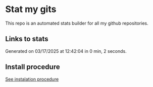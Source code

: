 # Stat my gits

This repo is an automated stats builder for all my github repositories.

## Links to stats


Generated on 03/17/2025 at 12:42:04 in 0 min, 2 seconds.

## Install procedure

[See instalation procedure](./src/install.md)
